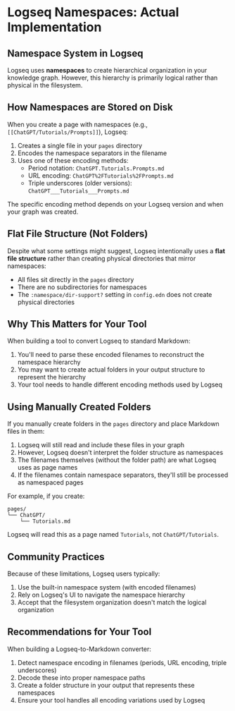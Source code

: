 # Logseq Namespaces: Actual Implementation

## Namespace System in Logseq

Logseq uses **namespaces** to create hierarchical organization in your knowledge graph. However, this hierarchy is primarily logical rather than physical in the filesystem.

## How Namespaces are Stored on Disk

When you create a page with namespaces (e.g., `[[ChatGPT/Tutorials/Prompts]]`), Logseq:

1. Creates a single file in your `pages` directory
2. Encodes the namespace separators in the filename
3. Uses one of these encoding methods:
   - Period notation: `ChatGPT.Tutorials.Prompts.md`
   - URL encoding: `ChatGPT%2FTutorials%2FPrompts.md`
   - Triple underscores (older versions): `ChatGPT___Tutorials___Prompts.md`

The specific encoding method depends on your Logseq version and when your graph was created.

## Flat File Structure (Not Folders)

Despite what some settings might suggest, Logseq intentionally uses a **flat file structure** rather than creating physical directories that mirror namespaces:

- All files sit directly in the `pages` directory
- There are no subdirectories for namespaces
- The `:namespace/dir-support?` setting in `config.edn` does not create physical directories

## Why This Matters for Your Tool

When building a tool to convert Logseq to standard Markdown:

1. You'll need to parse these encoded filenames to reconstruct the namespace hierarchy
2. You may want to create actual folders in your output structure to represent the hierarchy
3. Your tool needs to handle different encoding methods used by Logseq

## Using Manually Created Folders

If you manually create folders in the `pages` directory and place Markdown files in them:

1. Logseq will still read and include these files in your graph
2. However, Logseq doesn't interpret the folder structure as namespaces
3. The filenames themselves (without the folder path) are what Logseq uses as page names
4. If the filenames contain namespace separators, they'll still be processed as namespaced pages

For example, if you create:
```
pages/
└── ChatGPT/
    └── Tutorials.md
```

Logseq will read this as a page named `Tutorials`, not `ChatGPT/Tutorials`.

## Community Practices

Because of these limitations, Logseq users typically:

1. Use the built-in namespace system (with encoded filenames)
2. Rely on Logseq's UI to navigate the namespace hierarchy
3. Accept that the filesystem organization doesn't match the logical organization

## Recommendations for Your Tool

When building a Logseq-to-Markdown converter:

1. Detect namespace encoding in filenames (periods, URL encoding, triple underscores)
2. Decode these into proper namespace paths
3. Create a folder structure in your output that represents these namespaces
4. Ensure your tool handles all encoding variations used by Logseq